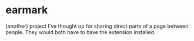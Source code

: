 # earmark
(another) project I've thought up for sharing direct parts of a page between people. They would both have to have the extension installed.
